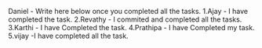 Daniel - Write here below once you completed all the tasks.
1.Ajay   - I have completed the task.
2.Revathy - I commited and completed all the tasks.
3.Karthi - I have Completed the task.
4.Prathipa - I have Completed my task.
5.vijay -I have completed all the task.
